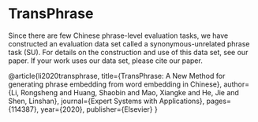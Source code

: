# TransPhrase
Since there are few Chinese phrase-level evaluation tasks, we have constructed an evaluation data set called a synonymous-unrelated phrase task (SU). For details on the construction and use of this data set, see our paper. If your work uses our data set, please cite our paper.

@article{li2020transphrase,
  title={TransPhrase: A New Method for generating phrase embedding from word embedding in Chinese},
  author={Li, Rongsheng and Huang, Shaobin and Mao, Xiangke and He, Jie and Shen, Linshan},
  journal={Expert Systems with Applications},
  pages={114387},
  year={2020},
  publisher={Elsevier}
}
